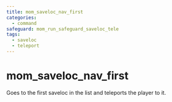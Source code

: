 ```yaml
---
title: mom_saveloc_nav_first
categories:
  - command
safeguard: mom_run_safeguard_saveloc_tele
tags:
  - saveloc
  - teleport
---
```


# mom_saveloc_nav_first

Goes to the first saveloc in the list and teleports the player to it.
